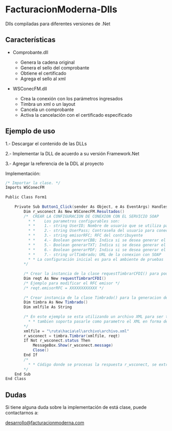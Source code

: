 FacturacionModerna-Dlls
=======================

Dlls compiladas para diferentes versiones de .Net


## Características

* Comprobante.dll
  * Genera la cadena original
  * Genera el sello del comprobante
  * Obtiene el certificado
  * Agrega el sello al xml

* WSConecFM.dll
  * Crea la conexión con los parámetros ingresados
  * Timbra un xml o un layout
  * Cancela un comprobante
  * Activa la cancelación con el certificado especificado


## Ejemplo de uso

1.- Descargar el contenido de las DLLs
 
2.- Implementar la DLL de acuerdo a su versión Framework.Net

3.- Agregar la referencia de la DDL al proyecto

Implementación:
```C#
/* Importar la clase. */
Imports WSConecFM
 
Public Class Form1
 
    Private Sub Button1_Click(sender As Object, e As EventArgs) Handles Button1.Click
        Dim r_wsconect As New WSConecFM.Resultados()
        /*  CREAR LA CONFIGURACION DE CONEXION CON EL SERVICIO SOAP
          * *    Los parametros configurables son:
          * *    1.- string UserID; Nombre de usuario que se utiliza para la conexion con SOAP
          * *    2.- string UserPass; Contraseña del usuario para conectarse a SOAP
          * *    3.- string emisorRFC; RFC del contribuyente
          * *    4.- Boolean generarCBB; Indica si se desea generar el CBB
          * *    5.- Boolean generarTXT; Indica si se desea generar el TXT
          * *    6.- Boolean generarPDF; Indica si se desea generar el PDF
          * *    7.- string urlTimbrado; URL de la conexion con SOAP
          * * La configuración inicial es para el ambiente de pruebas
        */
        
        /* Crear la instancia de la clase requestTimbrarCFDI() para poder cambiar los parametros de conexión */          
        Dim reqt As New requestTimbrarCFDI()
        /* Ejemplo para modificar el RFC emisor */
        /* reqt.emisorRFC = XXXXXXXXXXXX */
 
        /* Crear instancia de la clase Timbrado() para la generacion de comprobantes */ 
        Dim timbra As New Timbrado()
        Dim xmlfile As String
        
        /* En este ejemplo se esta utilizando un archivo XML para ser timbrado, 
          * * tambien soporta pasarle como parametro el XML en forma de cadena
        */
        xmlfile = "\ruta\hacia\el\archivo\archivo.xml"
        r_wsconect = timbra.Timbrar(xmlfile, reqt)
        If Not r_wsconect.status Then
            MessageBox.Show(r_wsconect.message)
            Close()
        End If
        /*
          * * Código donde se procesas la respuesta r_wsconect, se extrae el XML y el PDF
        */
    End Sub
End Class
```

## Dudas
Si tiene alguna duda sobre la implementación de está clase, puede contactarnos a: 

desarrollo@facturacionmoderna.com 

[1]: http://www.facturacionmoderna.com
